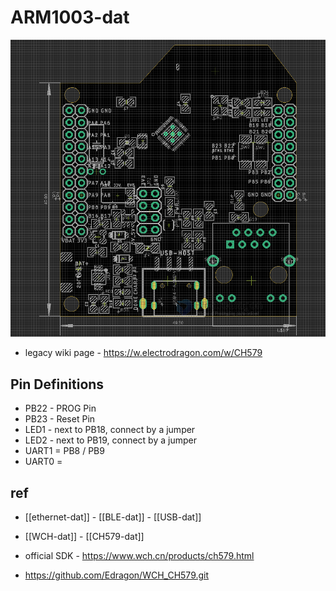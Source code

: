 
# ARM1003-dat


![](2024-03-22-17-16-36.png)

- legacy wiki page - https://w.electrodragon.com/w/CH579


## Pin Definitions 

- PB22 - PROG Pin 
- PB23 - Reset Pin 
- LED1 - next to PB18, connect by a jumper
- LED2 - next to PB19, connect by a jumper
- UART1 = PB8 / PB9 
- UART0 = 

## ref 

- [[ethernet-dat]] - [[BLE-dat]] - [[USB-dat]]

- [[WCH-dat]] - [[CH579-dat]]

- official SDK - https://www.wch.cn/products/ch579.html
- https://github.com/Edragon/WCH_CH579.git



